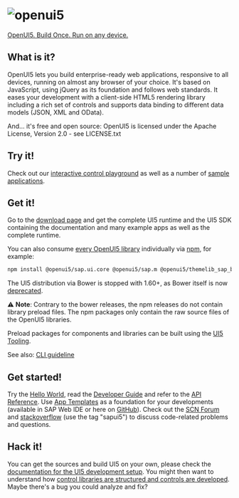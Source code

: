 ![openui5](http://openui5.org/images/OpenUI5_new_big_side.png)
=======
[OpenUI5. Build Once. Run on any device.](http://openui5.org)

What is it?
-----------
OpenUI5 lets you build enterprise-ready web applications, responsive to all devices, running on almost
any browser of your choice. It's based on JavaScript, using jQuery as its foundation and follows web standards.
It eases your development with a client-side HTML5 rendering library including a rich set of controls
and supports data binding to different data models (JSON, XML and OData).

And... it's free and open source: OpenUI5 is licensed under the Apache License, Version 2.0 - see LICENSE.txt

Try it!
-------
Check out our [interactive control playground](https://openui5.hana.ondemand.com/#/controls)
as well as a number of [sample applications](https://openui5.hana.ondemand.com/#/demoapps).

Get it!
-------
Go to the [download page](http://openui5.org/download.html) and get the complete UI5 runtime
and the UI5 SDK containing the documentation and many example apps as well as the complete runtime.

You can also consume [every OpenUI5 library](https://www.npmjs.com/org/openui5) individually via [npm](https://docs.npmjs.com/getting-started/what-is-npm), for example:
```sh
npm install @openui5/sap.ui.core @openui5/sap.m @openui5/themelib_sap_belize [...]
```

The UI5 distribution via Bower is stopped with 1.60+, as Bower itself is now [deprecated](https://github.com/bower/bower/issues/2298).

⚠️ **Note**: Contrary to the bower releases, the npm releases do not contain library preload files. The npm packages only contain the raw source files of the OpenUI5 libraries.

Preload packages for components and libraries can be built using the [UI5 Tooling](https://github.com/SAP/ui5-tooling).

See also: [CLI guideline](https://github.com/SAP/ui5-cli#cli-usage)


Get started!
------------
Try the [Hello World](http://openui5.org/getstarted.html), read
the [Developer Guide](https://openui5.hana.ondemand.com/#docs/guide/Documentation.html)
and refer to the [API Reference](https://openui5.hana.ondemand.com/#docs/api/symbols/sap.ui.html).
Use [App Templates](https://openui5.hana.ondemand.com/#docs/guide/a460a7348a6c431a8bd967ab9fb8d918.html) as a foundation for your developments (available in SAP Web IDE or here on [GitHub](https://github.com/SAP?q=openui5-worklist-app%20OR%20openui5-masterdetail-app%20OR%20openui5-sample-app)).
Check out the [SCN Forum](http://scn.sap.com/community/developer-center/front-end/content) and
[stackoverflow](http://stackoverflow.com/questions/tagged/sapui5) (use the tag "sapui5") to discuss code-related
problems and questions.

Hack it!
--------
You can get the sources and build UI5 on your own, please check the [documentation for the UI5 development setup](docs/developing.md). You might then want to understand how [control libraries are structured and controls are developed](docs/controllibraries.md).
Maybe there's a bug you could analyze and fix?

